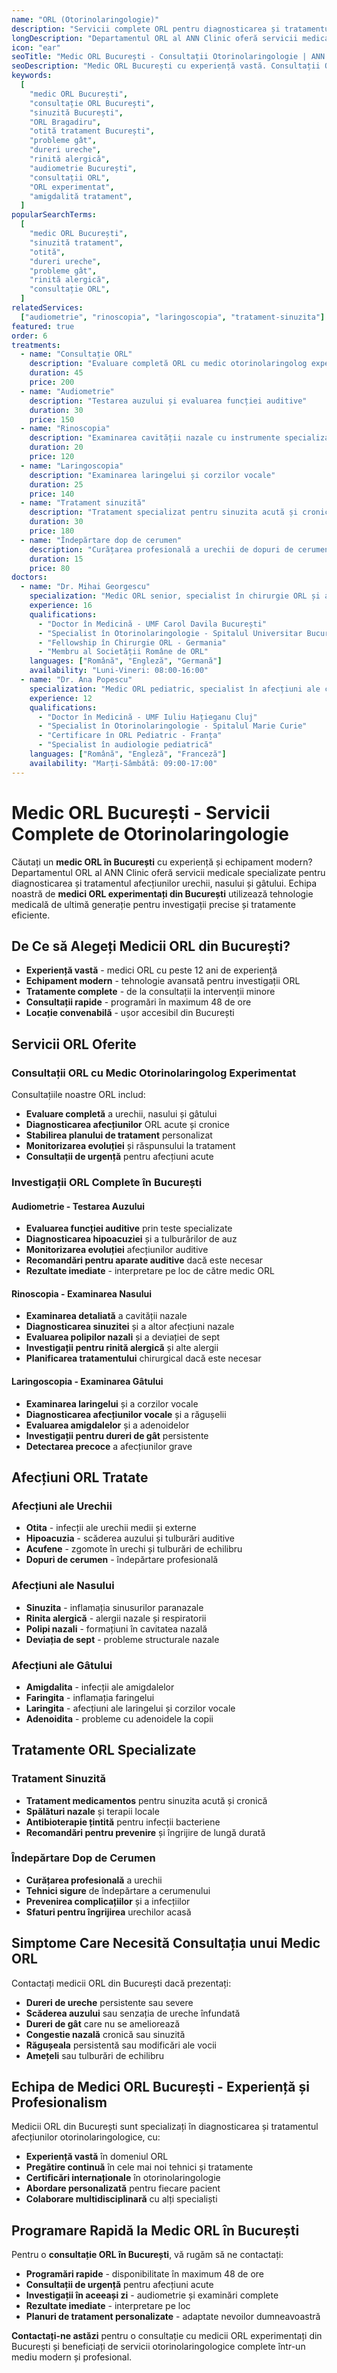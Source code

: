 ```yaml
---
name: "ORL (Otorinolaringologie)"
description: "Servicii complete ORL pentru diagnosticarea și tratamentul afecțiunilor urechii, nasului și gâtului"
longDescription: "Departamentul ORL al ANN Clinic oferă servicii medicale specializate pentru diagnosticarea și tratamentul afecțiunilor otorinolaringologice. Echipa noastră de medici ORL experimentați din București utilizează echipament medical modern pentru investigații precise și tratamente eficiente."
icon: "ear"
seoTitle: "Medic ORL București - Consultații Otorinolaringologie | ANN Clinic"
seoDescription: "Medic ORL București cu experiență vastă. Consultații ORL, tratament sinuzită, otită, probleme gât, audiometrie. Programează-te la ANN Clinic Bragadiru."
keywords:
  [
    "medic ORL București",
    "consultație ORL București",
    "sinuzită București",
    "ORL Bragadiru",
    "otită tratament București",
    "probleme gât",
    "dureri ureche",
    "rinită alergică",
    "audiometrie București",
    "consultații ORL",
    "ORL experimentat",
    "amigdalită tratament",
  ]
popularSearchTerms:
  [
    "medic ORL București",
    "sinuzită tratament",
    "otită",
    "dureri ureche",
    "probleme gât",
    "rinită alergică",
    "consultație ORL",
  ]
relatedServices:
  ["audiometrie", "rinoscopia", "laringoscopia", "tratament-sinuzita"]
featured: true
order: 6
treatments:
  - name: "Consultație ORL"
    description: "Evaluare completă ORL cu medic otorinolaringolog experimentat"
    duration: 45
    price: 200
  - name: "Audiometrie"
    description: "Testarea auzului și evaluarea funcției auditive"
    duration: 30
    price: 150
  - name: "Rinoscopia"
    description: "Examinarea cavității nazale cu instrumente specializate"
    duration: 20
    price: 120
  - name: "Laringoscopia"
    description: "Examinarea laringelui și corzilor vocale"
    duration: 25
    price: 140
  - name: "Tratament sinuzită"
    description: "Tratament specializat pentru sinuzita acută și cronică"
    duration: 30
    price: 180
  - name: "Îndepărtare dop de cerumen"
    description: "Curățarea profesională a urechii de dopuri de cerumen"
    duration: 15
    price: 80
doctors:
  - name: "Dr. Mihai Georgescu"
    specialization: "Medic ORL senior, specialist în chirurgie ORL și audiologie"
    experience: 16
    qualifications:
      - "Doctor în Medicină - UMF Carol Davila București"
      - "Specialist în Otorinolaringologie - Spitalul Universitar București"
      - "Fellowship în Chirurgie ORL - Germania"
      - "Membru al Societății Române de ORL"
    languages: ["Română", "Engleză", "Germană"]
    availability: "Luni-Vineri: 08:00-16:00"
  - name: "Dr. Ana Popescu"
    specialization: "Medic ORL pediatric, specialist în afecțiuni ale copiilor"
    experience: 12
    qualifications:
      - "Doctor în Medicină - UMF Iuliu Hațieganu Cluj"
      - "Specialist în Otorinolaringologie - Spitalul Marie Curie"
      - "Certificare în ORL Pediatric - Franța"
      - "Specialist în audiologie pediatrică"
    languages: ["Română", "Engleză", "Franceză"]
    availability: "Marți-Sâmbătă: 09:00-17:00"
---
```


# Medic ORL București - Servicii Complete de Otorinolaringologie

Căutați un **medic ORL în București** cu experiență și echipament modern? Departamentul ORL al ANN Clinic oferă servicii medicale specializate pentru diagnosticarea și tratamentul afecțiunilor urechii, nasului și gâtului. Echipa noastră de **medici ORL experimentați din București** utilizează tehnologie medicală de ultimă generație pentru investigații precise și tratamente eficiente.

## De Ce să Alegeți Medicii ORL din București?

- **Experiență vastă** - medici ORL cu peste 12 ani de experiență
- **Echipament modern** - tehnologie avansată pentru investigații ORL
- **Tratamente complete** - de la consultații la intervenții minore
- **Consultații rapide** - programări în maximum 48 de ore
- **Locație convenabilă** - ușor accesibil din București

## Servicii ORL Oferite

### Consultații ORL cu Medic Otorinolaringolog Experimentat

Consultațiile noastre ORL includ:

- **Evaluare completă** a urechii, nasului și gâtului
- **Diagnosticarea afecțiunilor** ORL acute și cronice
- **Stabilirea planului de tratament** personalizat
- **Monitorizarea evoluției** și răspunsului la tratament
- **Consultații de urgență** pentru afecțiuni acute

### Investigații ORL Complete în București

#### Audiometrie - Testarea Auzului

- **Evaluarea funcției auditive** prin teste specializate
- **Diagnosticarea hipoacuziei** și a tulburărilor de auz
- **Monitorizarea evoluției** afecțiunilor auditive
- **Recomandări pentru aparate auditive** dacă este necesar
- **Rezultate imediate** - interpretare pe loc de către medic ORL

#### Rinoscopia - Examinarea Nasului

- **Examinarea detaliată** a cavității nazale
- **Diagnosticarea sinuzitei** și a altor afecțiuni nazale
- **Evaluarea polipilor nazali** și a deviației de sept
- **Investigații pentru rinită alergică** și alte alergii
- **Planificarea tratamentului** chirurgical dacă este necesar

#### Laringoscopia - Examinarea Gâtului

- **Examinarea laringelui** și a corzilor vocale
- **Diagnosticarea afecțiunilor vocale** și a răgușelii
- **Evaluarea amigdalelor** și a adenoidelor
- **Investigații pentru dureri de gât** persistente
- **Detectarea precoce** a afecțiunilor grave

## Afecțiuni ORL Tratate

### Afecțiuni ale Urechii

- **Otita** - infecții ale urechii medii și externe
- **Hipoacuzia** - scăderea auzului și tulburări auditive
- **Acufene** - zgomote în urechi și tulburări de echilibru
- **Dopuri de cerumen** - îndepărtare profesională

### Afecțiuni ale Nasului

- **Sinuzita** - inflamația sinusurilor paranazale
- **Rinita alergică** - alergii nazale și respiratorii
- **Polipi nazali** - formațiuni în cavitatea nazală
- **Deviația de sept** - probleme structurale nazale

### Afecțiuni ale Gâtului

- **Amigdalita** - infecții ale amigdalelor
- **Faringita** - inflamația faringelui
- **Laringita** - afecțiuni ale laringelui și corzilor vocale
- **Adenoidita** - probleme cu adenoidele la copii

## Tratamente ORL Specializate

### Tratament Sinuzită

- **Tratament medicamentos** pentru sinuzita acută și cronică
- **Spălături nazale** și terapii locale
- **Antibioterapie țintită** pentru infecții bacteriene
- **Recomandări pentru prevenire** și îngrijire de lungă durată

### Îndepărtare Dop de Cerumen

- **Curățarea profesională** a urechii
- **Tehnici sigure** de îndepărtare a cerumenului
- **Prevenirea complicațiilor** și a infecțiilor
- **Sfaturi pentru îngrijirea** urechilor acasă

## Simptome Care Necesită Consultația unui Medic ORL

Contactați medicii ORL din București dacă prezentați:

- **Dureri de ureche** persistente sau severe
- **Scăderea auzului** sau senzația de ureche înfundată
- **Dureri de gât** care nu se ameliorează
- **Congestie nazală** cronică sau sinuzită
- **Răgușeala** persistentă sau modificări ale vocii
- **Amețeli** sau tulburări de echilibru

## Echipa de Medici ORL București - Experiență și Profesionalism

Medicii ORL din București sunt specializați în diagnosticarea și tratamentul afecțiunilor otorinolaringologice, cu:

- **Experiență vastă** în domeniul ORL
- **Pregătire continuă** în cele mai noi tehnici și tratamente
- **Certificări internaționale** în otorinolaringologie
- **Abordare personalizată** pentru fiecare pacient
- **Colaborare multidisciplinară** cu alți specialiști

## Programare Rapidă la Medic ORL în București

Pentru o **consultație ORL în București**, vă rugăm să ne contactați:

- **Programări rapide** - disponibilitate în maximum 48 de ore
- **Consultații de urgență** pentru afecțiuni acute
- **Investigații în aceeași zi** - audiometrie și examinări complete
- **Rezultate imediate** - interpretare pe loc
- **Planuri de tratament personalizate** - adaptate nevoilor dumneavoastră

**Contactați-ne astăzi** pentru o consultație cu medicii ORL experimentați din București și beneficiați de servicii otorinolaringologice complete într-un mediu modern și profesional.
